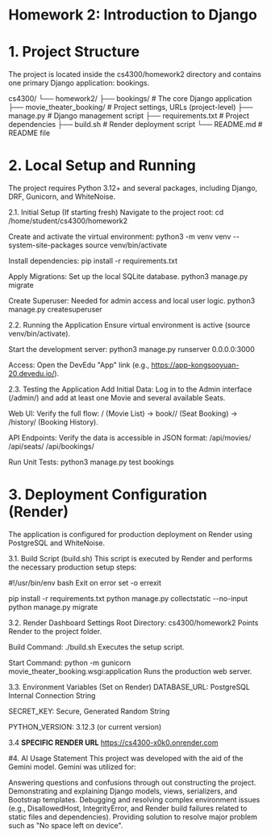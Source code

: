 # Homework 2: Introduction to Django

# 1. Project Structure
The project is located inside the cs4300/homework2 directory and contains one primary Django application: bookings.

cs4300/
└── homework2/
    ├── bookings/              # The core Django application
    ├── movie_theater_booking/ # Project settings, URLs (project-level)
    ├── manage.py              # Django management script
    ├── requirements.txt       # Project dependencies
    ├── build.sh               # Render deployment script
    └── README.md              # README file
# 2. Local Setup and Running
The project requires Python 3.12+ and several packages, including Django, DRF, Gunicorn, and WhiteNoise.

2.1. Initial Setup (If starting fresh)
Navigate to the project root:
cd /home/student/cs4300/homework2

Create and activate the virtual environment:
python3 -m venv venv --system-site-packages
source venv/bin/activate

Install dependencies:
pip install -r requirements.txt

Apply Migrations: Set up the local SQLite database.
python3 manage.py migrate

Create Superuser: Needed for admin access and local user logic.
python3 manage.py createsuperuser

2.2. Running the Application
Ensure virtual environment is active (source venv/bin/activate).

Start the development server:
python3 manage.py runserver 0.0.0.0:3000

Access: Open the DevEdu "App" link (e.g., https://app-kongsooyuan-20.devedu.io/).

2.3. Testing the Application
Add Initial Data: Log in to the Admin interface (/admin/) and add at least one Movie and several available Seats.

Web UI: Verify the full flow: / (Movie List) -> book/<id>/ (Seat Booking) -> /history/ (Booking History).

API Endpoints: Verify the data is accessible in JSON format:
/api/movies/
/api/seats/
/api/bookings/

Run Unit Tests:
python3 manage.py test bookings

# 3. Deployment Configuration (Render)
The application is configured for production deployment on Render using PostgreSQL and WhiteNoise.

3.1. Build Script (build.sh)
This script is executed by Render and performs the necessary production setup steps:

#!/usr/bin/env bash
Exit on error
set -o errexit

pip install -r requirements.txt
python manage.py collectstatic --no-input
python manage.py migrate

3.2. Render Dashboard Settings
Root Directory: cs4300/homework2
Points Render to the project folder.

Build Command: ./build.sh
Executes the setup script.

Start Command: python -m gunicorn movie_theater_booking.wsgi:application
Runs the production web server.

3.3. Environment Variables (Set on Render)
DATABASE_URL: PostgreSQL Internal Connection String

SECRET_KEY: Secure, Generated Random String

PYTHON_VERSION: 3.12.3 (or current version)

3.4 **SPECIFIC RENDER URL**
https://cs4300-x0k0.onrender.com

#4. AI Usage Statement
This project was developed with the aid of the Gemini model. Gemini was utilized for:

Answering questions and confusions through out constructing the project.
Demonstrating and explaining Django models, views, serializers, and Bootstrap templates.
Debugging and resolving complex environment issues (e.g., DisallowedHost, IntegrityError, and Render build failures related to static files and dependencies).
Providing solution to resolve major problem such as "No space left on device".
